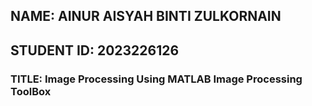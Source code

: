 ## NAME: AINUR AISYAH BINTI ZULKORNAIN
## STUDENT ID: 2023226126
### TITLE: Image Processing Using MATLAB Image Processing ToolBox



